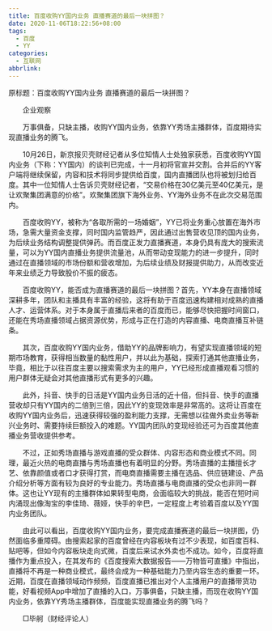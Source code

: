 ```yaml
---
title: 百度收购YY国内业务 直播赛道的最后一块拼图？
date: 2020-11-06T18:22:56+08:00
tags:
  - 百度
  - YY
categories:
  - 互联网
abbrlink:
---
```


原标题：百度收购YY国内业务 直播赛道的最后一块拼图？

　　企业观察

　　万事俱备，只缺主播，收购YY国内业务，依靠YY秀场主播群体，百度期待实现直播业务的腾飞。

　　10月26日，新京报贝壳财经记者从多位知情人士处独家获悉，百度收购YY国内业务（下称：YY国内）的谈判已完成，十一月初将官宣并交割。合并后的YY客户端将继续保留，内容和技术将同步提供给百度，国内直播团队也将被划归给百度。其中一位知情人士告诉贝壳财经记者，“交易价格在30亿美元至40亿美元，是让欢聚集团满意的价格”。欢聚集团旗下海外业务、YY海外业务不在此次交易范围内。

　　百度收购YY，被称为“各取所需的一场婚姻”，YY已将业务重心放置在海外市场，急需大量资金支撑，同时国内监管趋严，因此通过出售营收见顶的国内业务，为后续业务结构调整提供弹药。而百度正发力直播赛道，本身仍具有庞大的搜索流量，可以为YY国内直播业务提供流量池，从而带动变现能力的进一步提升，同时通过在直播领域的市场份额和营收增加，为后续业绩及财报提供助力，从而改变近年来业绩乏力导致股价不振的疲态。

　　百度收购YY，能否成为直播赛道的最后一块拼图？首先，YY本身在直播领域深耕多年，团队和主播具有丰富的经验，这将有助于百度迅速构建相对成熟的直播人才、运营体系。对于本身属于直播后来者的百度而已，能够尽快把握时间窗口，还能在秀场直播领域占据资源优势，形成与正在打造的内容直播、电商直播互补链条。

　　其次，百度收购YY国内业务，借助YY的品牌影响力，有望实现直播领域的短期市场教育，获得相当数量的黏性用户，并以此为基础，探索打通其他直播业务，毕竟，相比于以往百度主要以搜索需求为主的用户，YY已经形成直播观看习惯的用户群体无疑会对其他直播形式有更多的兴趣。

　　此外，抖音、快手的日活是YY国内业务日活的近十倍，但抖音、快手的直播营收却只有YY国内的二倍到三倍，因此YY的变现效率是非常高的。这将让百度在收购YY国内业务后，迅速获得较强的盈利能力支撑，无需想以往做外卖业务等新兴业务时、需要持续巨额投入的难题。YY国内团队的变现经验还可为百度其他直播业务营收提供参考。

　　不过，正如秀场直播与游戏直播的受众群体、内容形态和商业模式不同。同理，最近火热的电商直播与秀场直播也有着明显的分野。秀场直播的主播擅长才艺、依靠颜值或者口才获得打赏，而电商直播需要主播在选品、供应链建设、产品介绍分析等方面有较为良好的专业能力。秀场直播与电商直播的受众也非同一群体。这也让YY现有的主播群体如果转型电商，会面临较大的挑战，能否在短时间内涌现出像淘宝的李佳琦、薇娅，快手的辛巴，一定程度上考验着百度以及YY国内业务团队。

　　由此可以看出，百度收购YY国内业务，要完成直播赛道的最后一块拼图，仍然面临多重障碍。由搜索起家的百度曾经在内容板块有过不少表现，如百度百科、贴吧等，但如今内容板块走向式微，百度后来试水外卖也不成功。如今，百度将直播作为重点投入，在其发布的《百度搜索大数据报告——万物皆可直播》中指出，直播将不再是一种商业模式，最终会成为一种基础能力乃至内容生态的重要一环。近期，百度在直播领域动作频频，百度直播已推出对个人主播用户的直播带货功能，好看视频App中增加了直播的入口，万事俱备，只缺主播，而现在收购YY国内业务，依靠YY秀场主播群体，百度能实现直播业务的腾飞吗？

　　□毕舸（财经评论人）
